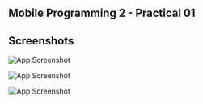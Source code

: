 ## Mobile Programming 2 - Practical 01




## Screenshots

![App Screenshot](https://i.imgur.com/En78QWv.png)

![App Screenshot](https://i.imgur.com/FbZP7kv.png)

![App Screenshot](https://i.imgur.com/Jju73r4.png)
